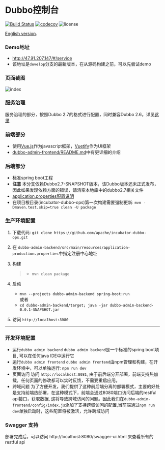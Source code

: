 # Dubbo控制台

[![Build Status](https://travis-ci.org/apache/incubator-dubbo-ops.svg?branch=develop)](https://travis-ci.org/apache/incubator-dubbo-ops)
[![codecov](https://codecov.io/gh/apache/incubator-dubbo-ops/branch/develop/graph/badge.svg)](https://codecov.io/gh/apache/incubator-dubbo-ops)
![license](https://img.shields.io/github/license/apache/incubator-dubbo-ops.svg)

[English version](README.md).
### Demo地址
* http://47.91.207.147/#/service
* 该地址是`develop`分支的最新版本，在从源码构建之前，可以先尝试demo
### 页面截图

![index](https://raw.githubusercontent.com/apache/incubator-dubbo-ops/develop/doc/images/index.png)

### 服务治理  
服务治理的部分，按照Dubbo 2.7的格式进行配置，同时兼容Dubbo 2.6，详见[这里](https://github.com/apache/incubator-dubbo-ops/wiki/Dubbo-Admin%E6%9C%8D%E5%8A%A1%E6%B2%BB%E7%90%86%E5%85%BC%E5%AE%B9%E6%80%A7%E8%AF%B4%E6%98%8E)
### 前端部分

- 使用[Vue.js](https://vuejs.org)作为javascript框架，[Vuetify](https://vuetifyjs.com)作为UI框架
- [dubbo-admin-frontend/README.md](dubbo-admin-frontend/README.md)中有更详细的介绍

### 后端部分

* 标准spring boot工程
* **注意** 本分支依赖Dubbo2.7-SNAPSHOT版本，该Dubbo版本还未正式发布，因此如果发现依赖方面的错误，请清空本地库中的dubbo2.7相关文件
* [application.properties配置说明](https://github.com/apache/incubator-dubbo-ops/wiki/Dubbo-Admin%E9%85%8D%E7%BD%AE%E8%AF%B4%E6%98%8E)  
* 在项目根目录(incubator-dubbo-ops)第一次构建需要强制更新: `mvn -Dmaven.test.skip=true clean -U package`


### 生产环境配置

1. 下载代码: `git clone https://github.com/apache/incubator-dubbo-ops.git`
2. 在 `dubbo-admin-backend/src/main/resources/application-production.properties`中指定注册中心地址
3. 构建

    > - `mvn clean package`
4. 启动 
   * `mvn --projects dubbo-admin-backend spring-boot:run`   
   或者   
   * `cd dubbo-admin-backend/target; java -jar dubbo-admin-backend-0.0.1-SNAPSHOT.jar`
5. 访问 `http://localhost:8080`
---

### 开发环境配置
* 运行`dubbo admin backend`
   `dubbo admin backend`是一个标准的spring boot项目, 可以在任何java IDE中运行它
* 运行`dubbo admin frontend`
  `dubbo admin frontend`由npm管理和构建，在开发环境中，可以单独运行: `npm run dev`
* 页面访问
  访问 `http://localhost:8081`, 由于前后端分开部署，前端支持热加载，任何页面的修改都可以实时反馈，不需要重启应用。
 * 跨域问题
    为了方便开发，我们提供了这种前后端分离的部署模式，主要的好处是支持前端热部署，在这种模式下，前端会通过8080端口访问后端的restful api接口，获取数据, 这将导致跨域访问的问题。因此我们在`dubbo-admin-frontend/config/index.js`添加了支持跨域访问的配置,当前端通过`npm run dev`单独启动时，这些配置将被激活，允许跨域访问

### Swagger 支持

部署完成后，可以访问 http://localhost:8080/swagger-ui.html 来查看所有的restful api
